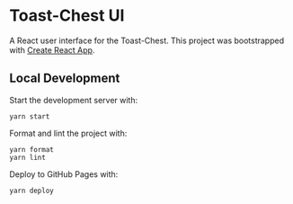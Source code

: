 # Toast-Chest UI

A React user interface for the Toast-Chest. This project was bootstrapped with [Create React App](https://github.com/facebook/create-react-app).

## Local Development

Start the development server with:

```
yarn start
```

Format and lint the project with:

```
yarn format
yarn lint
```

Deploy to GitHub Pages with:

```
yarn deploy
```
